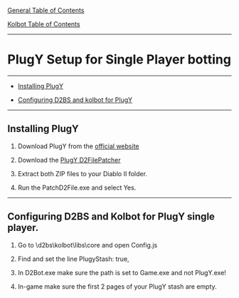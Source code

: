 [General Table of Contents](https://github.com/blizzhackers/documentation/#diablo-2-botting-system)

[Kolbot Table of Contents](https://github.com/blizzhackers/documentation/tree/master/kolbot/#kolbot)

---

# PlugY Setup for Single Player botting

---

* [Installing PlugY](#installing-plugy)

* [Configuring D2BS and kolbot for PlugY](#configuring-d2bs-and-kolbot-for-plugy-single-player)

---

## Installing PlugY

1. Download PlugY from the [official website](http://plugy.free.fr/PlugY_The_Survival_Kit_v14.03.zip)

2. Download the [PlugY D2FilePatcher](http://plugy.free.fr/PlugY_The_Survival_Kit_v14.03_D2FilePatcher.zip)

3. Extract both ZIP files to your Diablo II folder.

4. Run the PatchD2File.exe and select Yes.

---

## Configuring D2BS and Kolbot for PlugY single player.

1. Go to \d2bs\kolbot\libs\core and open Config.js

2. Find and set the line PlugyStash: true,

3. In D2Bot.exe make sure the path is set to Game.exe and not PlugY.exe!

4. In-game make sure the first 2 pages of your PlugY stash are empty.
